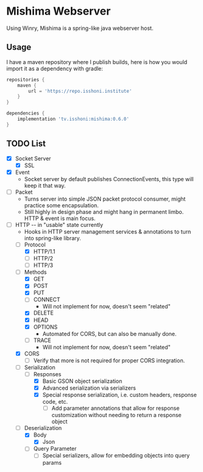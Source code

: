 Mishima Webserver
=================
Using Winry, Mishima is a spring-like java webserver host.

Usage
-----
I have a maven repository where I publish builds, here is how you would import it as a dependency with gradle:
```groovy
repositories {
    maven {
        url = 'https://repo.isshoni.institute'
    }
}

dependencies {
    implementation 'tv.isshoni:mishima:0.6.0'
}
```

TODO List
---------
- [x] Socket Server
  - [x] SSL
- [x] Event
  - Socket server by default publishes ConnectionEvents, this type will keep it that way.
- [ ] Packet
  - Turns server into simple JSON packet protocol consumer, might practice some encapsulation.
  - Still highly in design phase and might hang in permanent limbo. HTTP & event is main focus.
- [ ] HTTP -- in "usable" state currently
  - Hooks in HTTP server management services & annotations to turn into spring-like library.
  - [ ] Protocol
    - [x] HTTP/1.1
    - [ ] HTTP/2
    - [ ] HTTP/3
  - [ ] Methods
    - [x] GET
    - [x] POST
    - [x] PUT
    - [ ] CONNECT
      - Will not implement for now, doesn't seem "related"
    - [x] DELETE
    - [x] HEAD
    - [x] OPTIONS
      - Automated for CORS, but can also be manually done.
    - [ ] TRACE
      - Will not implement for now, doesn't seem "related"
  - [x] CORS
    - [ ] Verify that more is not required for proper CORS integration.
  - [ ] Serialization
    - [ ] Responses
      - [x] Basic GSON object serialization
      - [x] Advanced serialization via serializers
      - [x] Special response serialization, i.e. custom headers, response code, etc.
        - [ ] Add parameter annotations that allow for response customization without needing to
          return a response object
  - [ ] Deserialization
    - [x] Body
      - [x] Json
    - [ ] Query Parameter
      - [ ] Special serializers, allow for embedding objects into query params
